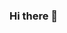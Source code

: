 ### Hi there 👋

<!--
luanperosa/luanperosa** is a ✨ _special_ ✨ repository because its `README.md` (this file) appears on your GitHub profile.

Here are some ideas to get you started:

- 🔭 I’m currently working on React project
- 🌱 I’m currently learning PWA
- 👯 I’m looking to collaborate on cryptocurrency projects
- 🤔 I’m looking for help with create dev blogs
- 📫 How to reach me: send me a message on my linkedin
-->

